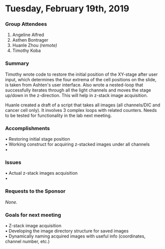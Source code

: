 # Tuesday, February 19th, 2019

### Group Attendees
1. Angeline Alfred 
2. Asthen Bontrager
3. Huanle Zhou _(remote)_
4. Timothy Koba

### Summary
Timothy wrote code to restore the initial position of the XY-stage after user input, 
which determines the four extrema of the cell positions on the slide, is taken from Ashten's user interface. 
Also wrote a nested-loop that successfully iterates through all the light channels and moves the stage up/down 
in the z-direction. This will help in z-stack image acquisition.


Huanle created a draft of a script that takes all images (all channels/DIC and cancer cell only).
It involves 3 complex loops with related counters. Needs to be tested for functionality in the lab 
next meeting.

### Accomplishments
• Restoring initial stage position \
• Working construct for acquiring z-stacked images under all channels \
•  

### Issues
• Actual z-stack images acquisition \
• 

### Requests to the Sponsor
_None._
 
### Goals for next meeting
• Z-stack image acquisition \
• Developing the image directory structure for saved images \
• Dynamically naming acquired images with useful info (coordinates, channel number, etc.)
